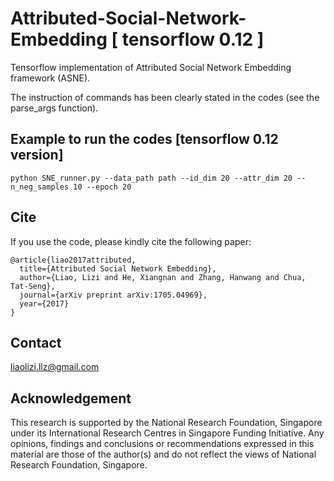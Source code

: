 # Attributed-Social-Network-Embedding  [  tensorflow 0.12   ]

Tensorflow implementation of Attributed Social Network Embedding framework (ASNE).

The instruction of commands has been clearly stated in the codes (see the parse_args function).

## Example to run the codes [tensorflow  0.12 version]
```
python SNE_runner.py --data_path path --id_dim 20 --attr_dim 20 --n_neg_samples 10 --epoch 20
```

## Cite
If you use the code, please kindly cite the following paper:
```
@article{liao2017attributed,
  title={Attributed Social Network Embedding},
  author={Liao, Lizi and He, Xiangnan and Zhang, Hanwang and Chua, Tat-Seng},
  journal={arXiv preprint arXiv:1705.04969},
  year={2017}
}
```

## Contact
liaolizi.llz@gmail.com

## Acknowledgement
This research is supported by the National Research Foundation, Singapore under its International Research Centres in Singapore Funding Initiative. Any opinions, findings and conclusions or recommendations expressed in this material are those of the author(s) and do not reflect the views of National Research Foundation, Singapore.
